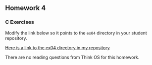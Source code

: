 ## Homework 4

### C Exercises

Modify the link below so it points to the `ex04` directory in your
student repository.

[Here is a link to the ex04 directory in my repository](https://github.com/umadesai/ExercisesInC/tree/master/exercises/ex04)


There are no reading questions from Think OS for this homework.
